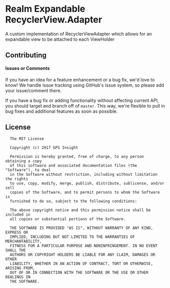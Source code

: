 # Realm Expandable RecyclerView.Adapter

A custom implementation of RecyclerViewAdapter which allows for an expandable view to be attached to each ViewHolder

## Contributing

#### Issues or Comments

If you have an idea for a feature enhancement or a bug fix, we'd love to know! We handle issue tracking using GitHub's issue system, so please add your issue/comment there.

If you have a bug fix or adding functionality without affecting current API, you should target and branch off of `master`. This way, we're flexible to pull in bug fixes and additional features as soon as possible.

## License

      The MIT License
      
      Copyright (c) 2017 GPS Insight
      
      Permission is hereby granted, free of charge, to any person obtaining a copy
      of this software and associated documentation files (the "Software"), to deal
      in the Software without restriction, including without limitation the rights
      to use, copy, modify, merge, publish, distribute, sublicense, and/or sell
      copies of the Software, and to permit persons to whom the Software is
      furnished to do so, subject to the following conditions:
      
      The above copyright notice and this permission notice shall be included in
      all copies or substantial portions of the Software.
      
      THE SOFTWARE IS PROVIDED "AS IS", WITHOUT WARRANTY OF ANY KIND, EXPRESS OR
      IMPLIED, INCLUDING BUT NOT LIMITED TO THE WARRANTIES OF MERCHANTABILITY,
      FITNESS FOR A PARTICULAR PURPOSE AND NONINFRINGEMENT. IN NO EVENT SHALL THE
      AUTHORS OR COPYRIGHT HOLDERS BE LIABLE FOR ANY CLAIM, DAMAGES OR OTHER
      LIABILITY, WHETHER IN AN ACTION OF CONTRACT, TORT OR OTHERWISE, ARISING FROM,
      OUT OF OR IN CONNECTION WITH THE SOFTWARE OR THE USE OR OTHER DEALINGS IN
      THE SOFTWARE.
